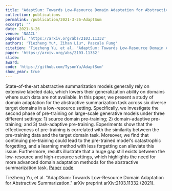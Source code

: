 ```yaml
---
title: "AdaptSum: Towards Low-Resource Domain Adaptation for Abstractive Summarization"
collection: publications
permalink: /publication/2021-3-26-AdaptSum
excerpt: ''
date: 2021-3-26
venue: 'NAACL'
paperurl: 'https://arxiv.org/abs/2103.11332'
authors: 'Tiezheng Yu*, Zihan Liu*, Pascale Fung'
citation: 'Tiezheng Yu, et al. "AdaptSum: Towards Low-Resource Domain Adaptation for Abstractive Summarization." arXiv preprint arXiv:2103.11332 (2021).'
paper: 'https://arxiv.org/abs/2103.11332'
slide:
award:
code: 'https://github.com/TysonYu/AdaptSum'
show_year: true
---
```

State-of-the-art abstractive summarization models generally rely on extensive labeled data, which lowers their generalization ability on domains where such data are not available. In this paper, we present a study of domain adaptation for the abstractive summarization task across six diverse target domains in a low-resource setting. Specifically, we investigate the second phase of pre-training on large-scale generative models under three different settings: 1) source domain pre-training; 2) domain-adaptive pre-training; and 3) task-adaptive pre-training. Experiments show that the effectiveness of pre-training is correlated with the similarity between the pre-training data and the target domain task. Moreover, we find that continuing pre-training could lead to the pre-trained model's catastrophic forgetting, and a learning method with less forgetting can alleviate this issue. Furthermore, results illustrate that a huge gap still exists between the low-resource and high-resource settings, which highlights the need for more advanced domain adaptation methods for the abstractive summarization task.
[Paper](https://arxiv.org/abs/2103.11332)
[code](https://github.com/TysonYu/AdaptSum)

Tiezheng Yu, et al. "AdaptSum: Towards Low-Resource Domain Adaptation for Abstractive Summarization." arXiv preprint arXiv:2103.11332 (2021).